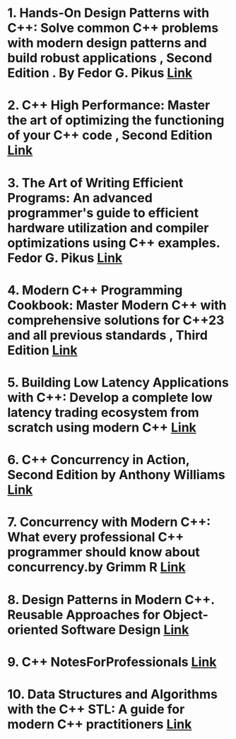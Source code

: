 # 1. Hands-On Design Patterns with C++: Solve common C++ problems with modern design patterns and build robust applications , Second Edition . By Fedor G. Pikus [Link](https://www.packtpub.com/en-us/product/hands-on-design-patterns-with-c-9781804611555)

# 2. C++ High Performance: Master the art of optimizing the functioning of your C++ code , Second Edition [Link](https://www.packtpub.com/en-in/product/c-high-performance-9781839216541)

# 3. The Art of Writing Efficient Programs: An advanced programmer's guide to efficient hardware utilization and compiler optimizations using C++ examples. Fedor G. Pikus [Link](https://www.packtpub.com/en-dk/product/the-art-of-writing-efficient-programs-9781800208117)

# 4. Modern C++ Programming Cookbook: Master Modern C++ with comprehensive solutions for C++23 and all previous standards , Third Edition [Link](https://www.packtpub.com/en-in/product/modern-c-programming-cookbook-9781835084847)

# 5. Building Low Latency Applications with C++: Develop a complete low latency trading ecosystem from scratch using modern C++ [Link](https://www.packtpub.com/en-us/product/building-low-latency-applications-with-c-9781837639359)

# 6. C++ Concurrency in Action, Second Edition by Anthony Williams [Link](https://www.oreilly.com/library/view/c-concurrency-in/9781617294693/?_gl=1*14jvek6*_ga*MTU4NDQ5OTk0OS4xNzMzMDU2MTE2*_ga_092EL089CH*MTczMzA1NjExNS4xLjEuMTczMzA1NjM4MC42MC4wLjA.)

# 7. Concurrency with Modern C++: What every professional C++ programmer should know about concurrency.by Grimm R [Link](https://www.packtpub.com/en-in/product/concurrency-with-modern-c-9781838982737?srsltid=AfmBOoqr-x0E4CQITuUCP9Bs_zbBjEj1WPfVDv-HOLvcvhTuqMg8Nu7v)

# 8. Design Patterns in Modern C++. Reusable Approaches for Object-oriented Software Design [Link](https://www.oreilly.com/library/view/design-patterns-in/9781484236031/)

# 9. C++ NotesForProfessionals [Link](https://books.goalkicker.com/CPlusPlusBook/)

# 10. Data Structures and Algorithms with the C++ STL: A guide for modern C++ practitioners [Link](https://www.packtpub.com/en-us/product/data-structures-and-algorithms-with-the-c-stl-9781835468555)




